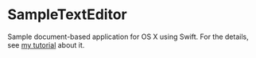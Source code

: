 # SampleTextEditor
Sample document-based application for OS X using Swift. For the details, see [my tutorial](http://snackcoffee.me/2015/08/27/osx-document-based-app-swift/) about it.
